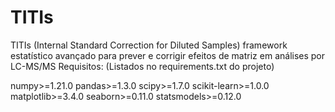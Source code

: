 # TITIs
TITIs (Internal Standard Correction for Diluted Samples) framework estatístico avançado para prever e corrigir efeitos de matriz em análises por LC-MS/MS
Requisitos:
(Listados no requirements.txt do projeto)

numpy>=1.21.0
pandas>=1.3.0
scipy>=1.7.0
scikit-learn>=1.0.0
matplotlib>=3.4.0
seaborn>=0.11.0
statsmodels>=0.12.0
